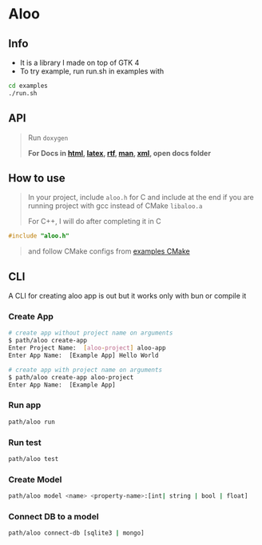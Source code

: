 # Aloo

## Info

- It is a library I made on top of GTK 4
- To try example, run run.sh in examples with

```bash
cd examples
./run.sh
```

## API

> Run `doxygen`
>
> **For Docs in [html](docs/html/aloo_8h.html), [latex](docs/latex/aloo_8h.tex), [rtf](docs/rtf/aloo_8h__incl.dot), [man](docs/man/man3/aloo.h.3), [xml](docs/xml/aloo_8h.xml), open docs folder**

## How to use

> In your project, include `aloo.h` for C and include at the end if you are running project with gcc instead of CMake `libaloo.a`
>
> For C++, I will do after completing it in C

```c
#include "aloo.h"
```

> and follow CMake configs from [examples CMake](examples/CMakeLists.txt)

## CLI

A CLI for creating aloo app is out but it works only with bun or compile it

### Create App

```bash
# create app without project name on arguments
$ path/aloo create-app
Enter Project Name:  [aloo-project] aloo-app
Enter App Name:  [Example App] Hello World

# create app with project name on arguments
$ path/aloo create-app aloo-project
Enter App Name:  [Example App]
```

### Run app

```bash
path/aloo run
```

### Run test

```bash
path/aloo test
```

### Create Model

```bash
path/aloo model <name> <property-name>:[int| string | bool | float]
```

### Connect DB to a model

```bash
path/aloo connect-db [sqlite3 | mongo]
```
